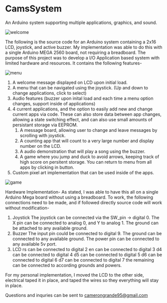# CamsSystem
An Arduino system supporting multiple applications, graphics, and sound.

![welcome](https://user-images.githubusercontent.com/81730723/181783084-5a272ac2-f23e-4515-ad79-60d839e59512.PNG)


The following is the source code for an Arduino system containing a 2x16 LCD, joystick, and active buzzer.
My implementation was able to do this with a single Arduino MEGA 2560 board, not requiring a breadboard.
The purpose of this project was to develop a I/O Application based system with limited hardware and resources.
It contains the following features-

![menu](https://user-images.githubusercontent.com/81730723/181783176-90a53a57-f270-42bf-9f6c-6f1f606aadba.PNG)


1. A welcome message displayed on LCD upon initial load.
2. A menu that can be navigated using the joystick. (Up and down to change applications, click to select)
3. Audio features (buzzer upon inital load and each time a menu option changes, support inside of applications)
4. 4 current applications, and the option to easily add new and change current apps via code.
      These can also store data between app changes, allowing a state switching effect, and can also
      use small amounts of persistant storage via EEPROM.
      1. A message board, allowing user to change and leave messages by scrolling with joystick.
      2. A counting app that will count to a very large number and display number on the LCD.
      3. A audio demonstration that will play a song using the buzzer.
      4. A game where you jump and duck to avoid arrows, keeping track of high score on persitent storage.
      You can return to menu from all apps by clicking in button.
 5. Custom pixel art implementation that can be used inside of the apps.
 
 ![game](https://user-images.githubusercontent.com/81730723/181783121-781d492e-6d3c-4652-bee0-2772ea945c06.PNG)

      
 Hardware Implementation-
 As stated, I was able to have this all on a single Arduino Mega board without using a breadboard. To work, the
 following connections need to be made, and if followed directly source code will work without modification- 
 1. Joystick
    The joystick can be connected via the SW_pin -> digital 0.
    The X pin can be connected to analog 0, and Y to analog 1.
    The ground can be attached to any available ground.
 2. Buzzer
    The input pin could be connected to digital 9.
    The ground can be connected to any available ground.
    The power pin can be connected to any available 5v port.
 3. LCD
    rs can be connected to digital 2
    en can be connected to digital 3
    d4 can be connected to digital 4
    d5 can be connected to digital 5
    d6 can be connected to digital 6
    d7 can be connected to digital 7
    the remaining can be connected to according grounds and powers.
    
For my personal implementation, I moved the LCD to the other side, electrical taped it in place, and taped the
wires so they everything will stay in place.

Questions and inquries can be sent to camerongrande95@gmail.com
 
    
